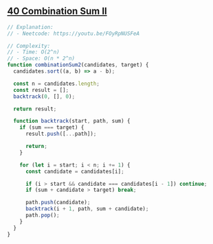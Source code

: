 ## [40 Combination Sum II](https://leetcode.com/problems/combination-sum-ii/description/)

<!-- notecardId: 1757862855677 -->

```js
// Explanation:
// - Neetcode: https://youtu.be/FOyRpNUSFeA

// Complexity:
// - Time: O(2^n)
// - Space: O(n * 2^n)
function combinationSum2(candidates, target) {
  candidates.sort((a, b) => a - b);

  const n = candidates.length;
  const result = [];
  backtrack(0, [], 0);

  return result;

  function backtrack(start, path, sum) {
    if (sum === target) {
      result.push([...path]);

      return;
    }

    for (let i = start; i < n; i += 1) {
      const candidate = candidates[i];

      if (i > start && candidate === candidates[i - 1]) continue;
      if (sum + candidate > target) break;

      path.push(candidate);
      backtrack(i + 1, path, sum + candidate);
      path.pop();
    }
  }
}
```
